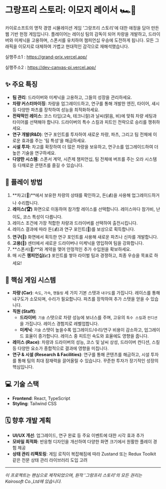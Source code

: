 # 그랑프리 스토리: 이모지 레이서 🏎️💨

카이로소프트의 명작 경영 시뮬레이션 게임 '그랑프리 스토리'에 대한 애정을 담아 만든 웹 기반 헌정 게임입니다. 플레이어는 레이싱 팀의 감독이 되어 차량을 개발하고, 드라이버와 미케닉을 고용하며, 스폰서를 유치하여 챔피언십 우승에 도전하게 됩니다. 모든 그래픽을 이모지로 대체하여 가볍고 현대적인 감각으로 재해석했습니다.

실행주소1 : https://grand-prix.vercel.app/

실행주소2 : https://dev-canvas-pi.vercel.app/

## ✨ 주요 특징

- **팀 관리**: 드라이버와 미케닉을 고용하고, 그들의 성장을 관리하세요.
- **차량 커스터마이징**: 차량을 업그레이드하고, 연구를 통해 개발한 엔진, 타이어, 섀시 등 다양한 파츠를 장착하여 성능을 최적화하세요.
- **전략적인 레이스**: 코스 타입(고속, 테크니컬)과 날씨(맑음, 비)에 맞춰 차량 세팅과 타이어를 선택해야 합니다. 드라이버의 특수 스킬과 피트인 전략으로 승리를 쟁취하세요.
- **연구 개발(R&D)**: 연구 포인트를 투자하여 새로운 차량, 파츠, 그리고 팀 전체에 이로운 효과를 주는 '팀 특성'을 해금하세요.
- **시설 투자**: 차고를 확장하여 더 많은 차량을 보유하고, 연구소를 업그레이드하여 더 높은 기술을 연구하세요.
- **다양한 시스템**: 스폰서 계약, 시즌제 챔피언십, 팀 전체에 버프를 주는 오라 시스템 등 다채로운 콘텐츠를 즐길 수 있습니다.

## 🚀 플레이 방법

1.  **차고(🔧)**에서 보유한 차량의 상태를 확인하고, 돈(💰)을 사용해 업그레이드하거나 수리합니다.
2.  **레이스(🏆)** 화면으로 이동하여 참가할 레이스를 선택합니다. 레이스마다 참가비, 난이도, 코스 특성이 다릅니다.
3.  레이스 조건에 가장 적합한 차량과 드라이버를 선택하여 출전시킵니다.
4.  레이스 결과에 따라 돈(💰)과 연구 포인트(🔬)를 보상으로 획득합니다.
5.  **연구(🔬)** 화면에서 획득한 연구 포인트를 사용해 새로운 파츠나 신차를 개발합니다.
6.  **고용(📝)** 센터에서 새로운 드라이버나 미케닉을 영입하여 팀을 강화합니다.
7.  **스폰서(🤝)**와 계약을 맺어 안정적인 추가 수입원을 확보하세요.
8.  매 시즌 **챔피언십(📈)** 포인트를 쌓아 라이벌 팀과 경쟁하고, 최종 우승을 목표로 하세요!

## 🔧 핵심 게임 시스템

- **차량 (Car)**: `속도`, `가속`, `핸들링` 세 가지 기본 스탯과 `내구도`를 가집니다. 레이스를 통해 내구도가 소모되며, 수리가 필요합니다. 파츠를 장착하여 추가 스탯을 얻을 수 있습니다.
- **직원 (Staff)**:
    - **드라이버**: `기술` 스탯으로 차량 성능에 보너스를 주며, 고유의 `특수 스킬`과 `컨디션`을 가집니다. 레이스 경험치로 레벨업합니다.
    - **미케닉**: `기술` 스탯이 높을수록 업그레이드/수리/연구 비용이 감소하고, 업그레이드 효율이 증가합니다. 레이스 중 피트인 속도와 효율에도 영향을 줍니다.
- **레이스 (Race)**: 차량과 드라이버의 성능, 코스 및 날씨 상성, 드라이버 컨디션, 스킬 등 다양한 요소가 종합적으로 결과에 영향을 미칩니다.
- **연구 & 시설 (Research & Facilities)**: 연구를 통해 콘텐츠를 해금하고, 시설 투자를 통해 팀의 최대 잠재력을 끌어올릴 수 있습니다. 꾸준한 투자가 장기적인 성장의 핵심입니다.

## 💻 기술 스택

- **Frontend**: React, TypeScript
- **Styling**: Tailwind CSS

## 🗓️ 향후 개발 계획

- **UI/UX 개선**: 업그레이드, 연구 완료 등 주요 이벤트에 대한 시각 효과 추가
- **모바일 최적화**: 반응형 디자인을 개선하여 다양한 화면 크기에서 원활한 플레이 경험 제공
- **상태 관리 리팩토링**: 게임 로직이 복잡해짐에 따라 Zustand 또는 Redux Toolkit 같은 전문 상태 관리 라이브러리 도입 고려

---
*이 프로젝트는 팬심으로 제작되었으며, 원작 '그랑프리 스토리'의 모든 권리는 Kairosoft Co.,Ltd에 있습니다.*
